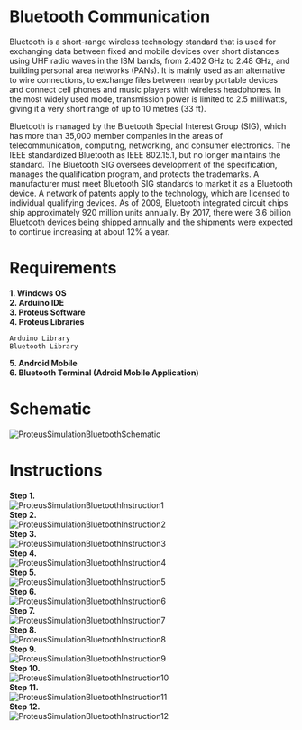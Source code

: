 # Bluetooth Communication

Bluetooth is a short-range wireless technology standard that is used for exchanging data between fixed and mobile devices over short distances using UHF radio waves in the ISM bands, from 2.402 GHz to 2.48 GHz, and building personal area networks (PANs). It is mainly used as an alternative to wire connections, to exchange files between nearby portable devices and connect cell phones and music players with wireless headphones. In the most widely used mode, transmission power is limited to 2.5 milliwatts, giving it a very short range of up to 10 metres (33 ft).</div>
  
Bluetooth is managed by the Bluetooth Special Interest Group (SIG), which has more than 35,000 member companies in the areas of telecommunication, computing, networking, and consumer electronics. The IEEE standardized Bluetooth as IEEE 802.15.1, but no longer maintains the standard. The Bluetooth SIG oversees development of the specification, manages the qualification program, and protects the trademarks. A manufacturer must meet Bluetooth SIG standards to market it as a Bluetooth device. A network of patents apply to the technology, which are licensed to individual qualifying devices. As of 2009, Bluetooth integrated circuit chips ship approximately 920 million units annually. By 2017, there were 3.6 billion Bluetooth devices being shipped annually and the shipments were expected to continue increasing at about 12% a year. </div>

# Requirements

**1. Windows OS** </br>
**2. Arduino IDE** </br>
**3. Proteus Software** </br>
**4. Proteus Libraries** </br>
```
Arduino Library
Bluetooth Library
```
**5. Android Mobile** </br>
**6. Bluetooth Terminal (Adroid Mobile Application)** </br>

# Schematic

![ProteusSimulationBluetoothSchematic](https://github.com/syedmohiuddinzia/ProteusSimulationBluetooth/blob/main/ProteusSimulationBluetoothSchematic.PNG)

# Instructions

**Step 1.** </br>
![ProteusSimulationBluetoothInstruction1](https://github.com/syedmohiuddinzia/ProteusSimulationBluetooth/blob/main/BluetoothConnectionInstructions/1.png)</br>
**Step 2.** </br>
![ProteusSimulationBluetoothInstruction2](https://github.com/syedmohiuddinzia/ProteusSimulationBluetooth/blob/main/BluetoothConnectionInstructions/2.png)</br>
**Step 3.** </br>
![ProteusSimulationBluetoothInstruction3](https://github.com/syedmohiuddinzia/ProteusSimulationBluetooth/blob/main/BluetoothConnectionInstructions/3.png)</br>
**Step 4.** </br>
![ProteusSimulationBluetoothInstruction4](https://github.com/syedmohiuddinzia/ProteusSimulationBluetooth/blob/main/BluetoothConnectionInstructions/4.png)</br>
**Step 5.** </br>
![ProteusSimulationBluetoothInstruction5](https://github.com/syedmohiuddinzia/ProteusSimulationBluetooth/blob/main/BluetoothConnectionInstructions/5.png)</br>
**Step 6.** </br>
![ProteusSimulationBluetoothInstruction6](https://github.com/syedmohiuddinzia/ProteusSimulationBluetooth/blob/main/BluetoothConnectionInstructions/6.png)</br>
**Step 7.** </br>
![ProteusSimulationBluetoothInstruction7](https://github.com/syedmohiuddinzia/ProteusSimulationBluetooth/blob/main/BluetoothConnectionInstructions/7.png)</br>
**Step 8.** </br>
![ProteusSimulationBluetoothInstruction8](https://github.com/syedmohiuddinzia/ProteusSimulationBluetooth/blob/main/BluetoothConnectionInstructions/8.png)</br>
**Step 9.** </br>
![ProteusSimulationBluetoothInstruction9](https://github.com/syedmohiuddinzia/ProteusSimulationBluetooth/blob/main/BluetoothConnectionInstructions/9.png)</br>
**Step 10.** </br>
![ProteusSimulationBluetoothInstruction10](https://github.com/syedmohiuddinzia/ProteusSimulationBluetooth/blob/main/BluetoothConnectionInstructions/10.png)</br>
**Step 11.** </br>
![ProteusSimulationBluetoothInstruction11](https://github.com/syedmohiuddinzia/ProteusSimulationBluetooth/blob/main/BluetoothConnectionInstructions/11.png)</br>
**Step 12.** </br>
![ProteusSimulationBluetoothInstruction12](https://github.com/syedmohiuddinzia/ProteusSimulationBluetooth/blob/main/BluetoothConnectionInstructions/12.png)</br>
